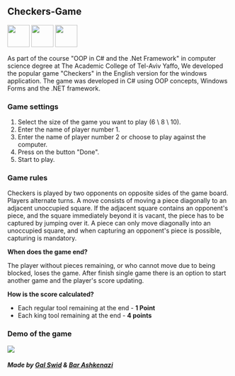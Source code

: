 ## Checkers-Game     
<img height="50" src="https://user-images.githubusercontent.com/25181517/121405384-444d7300-c95d-11eb-959f-913020d3bf90.png"> <img height="50" src="https://user-images.githubusercontent.com/25181517/121405754-b4f48f80-c95d-11eb-8893-fc325bde617f.png"> <img height="50" src=https://user-images.githubusercontent.com/25181517/186884150-05e9ff6d-340e-4802-9533-2c3f02363ee3.png>

As part of the course "OOP in C# and the .Net Framework" in computer science degree at The Academic College of Tel-Aviv Yaffo, We developed the popular game "Checkers" in the English version for the windows application. The game was developed in C# using OOP concepts, Windows Forms and the .NET framework. 

### Game settings
1. Select the size of the game you want to play (6 \ 8 \ 10).
2. Enter the name of player number 1.
3. Enter the name of player number 2 or choose to play against the computer. 
4. Press on the button "Done".
5. Start to play.

### Game rules
Checkers is played by two opponents on opposite sides of the game board. Players alternate turns.
A move consists of moving a piece diagonally to an adjacent unoccupied square. If the adjacent square contains an opponent's piece, and the square immediately beyond it is vacant, the piece has to be captured by jumping over it.
A piece can only move diagonally into an unoccupied square, and when capturing an opponent's piece is possible, capturing is mandatory.

**When does the game end?**

The player without pieces remaining, or who cannot move due to being blocked, loses the game. After finish single game there is an option to start another game and the player's score updating.

**How is the score calculated?**

* Each regular tool remaining at the end - **1 Point**
* Each king tool remaining at the end - **4 points**

### Demo of the game
![](https://s1.gifyu.com/images/Demo-Checkers.gif)

##### Made by [Gal Swid](https://github.com/GalSwid) & [Bar Ashkenazi](https://github.com/barashken) 
